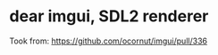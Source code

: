 dear imgui, SDL2 renderer 
=========================

Took from: https://github.com/ocornut/imgui/pull/336

